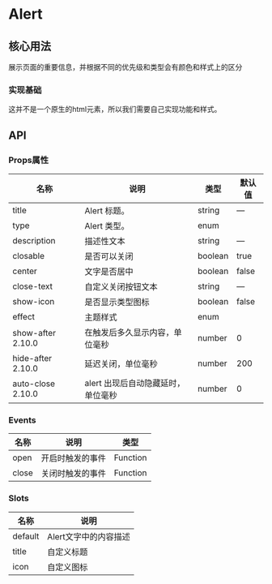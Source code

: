 # Alert

## 核心用法

展示页面的重要信息，并根据不同的优先级和类型会有颜色和样式上的区分

### 实现基础

这并不是一个原生的html元素，所以我们需要自己实现功能和样式。


## API

### Props属性

| 名称              | 说明                               | 类型    | 默认值 |
| ----------------- | ---------------------------------- | ------- | ------ |
| title             | Alert 标题。                       | string  | —      |
| type              | Alert 类型。                       | enum    |        |
| description       | 描述性文本                         | string  | —      |
| closable          | 是否可以关闭                       | boolean | true   |
| center            | 文字是否居中                       | boolean | false  |
| close-text        | 自定义关闭按钮文本                 | string  | —      |
| show-icon         | 是否显示类型图标                   | boolean | false  |
| effect            | 主题样式                           | enum    |        |
| show-after 2.10.0 | 在触发后多久显示内容，单位毫秒     | number  | 0      |
| hide-after 2.10.0 | 延迟关闭，单位毫秒                 | number  | 200    |
| auto-close 2.10.0 | alert 出现后自动隐藏延时，单位毫秒 | number  | 0      |

### Events

| 名称   | 说明           | 类型 |
| ------ | -------------- | -------- |
| open  | 开启时触发的事件 | Function        |
| close | 关闭时触发的事件 | Function       |

### Slots

| 名称    | 说明           |
| ------- | -------------- |
| default | Alert文字中的内容描述     |
| title   | 自定义标题     |
| icon    | 自定义图标     |